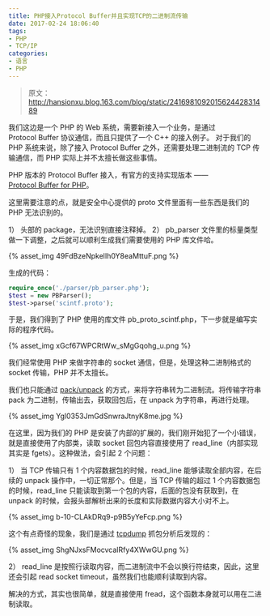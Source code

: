 ```yaml
---
title: PHP接入Protocol Buffer并且实现TCP的二进制流传输
date: 2017-02-24 18:06:40
tags:
- PHP
- TCP/IP
categories:
- 语言
- PHP
---
```


> 原文：http://hansionxu.blog.163.com/blog/static/241698109201562442831489

我们这边是一个 PHP 的 Web 系统，需要新接入一个业务，是通过 Protocol Buffer 协议通信，而且只提供了一个 C++ 的接入例子。 对于我们的 PHP 系统来说，除了接入 Protocol Buffer 之外，还需要处理二进制流的 TCP 传输通信，而 PHP 实际上并不太擅长做这些事情。<!--more-->

PHP 版本的 Protocol Buffer 接入，有官方的支持实现版本 —— [Protocol Buffer for PHP](https://code.google.com/p/pb4php/)。

这里需要注意的点，就是安全中心提供的 proto 文件里面有一些东西是我们的 PHP 无法识别的。

1） 头部的 package，无法识别直接注释掉。
2） pb_parser 文件里的标量类型做一下调整，之后就可以顺利生成我们需要使用的 PHP 库文件哈。

{% asset_img 49FdBzeNpkelIh0Y8eaMttuF.png %}

生成的代码：

```PHP
require_once('./parser/pb_parser.php'); 
$test = new PBParser(); 
$test->parse('scintf.proto');
```

于是，我们得到了 PHP 使用的库文件 pb_proto_scintf.php，下一步就是编写实际的程序代码。

{% asset_img xGcf67WPCRtWw_sMgGqohg_u.png %}

我们经常使用 PHP  来做字符串的 socket 通信，但是，处理这种二进制格式的 socket 传输，PHP 并不太擅长。

我们也只能通过 [pack/unpack](http://php.net/manual/zh/function.pack.php) 的方式，来将字符串转为二进制流。将传输字符串 pack 为二进制，传输出去，获取回包后，在 unpack 为字符串，再进行处理。

{% asset_img Ygl0353JmGdSnwraJtnyK8me.jpg %}

在这里，因为我们的 PHP 是安装了内部的扩展的，我们刚开始犯了一个小错误，就是直接使用了内部类，读取 socket 回包内容直接使用了 read_line（内部实现其实是 fgets）。这种做法，会引起 2 个问题：

1） 当 TCP 传输只有 1 个内容数据包的时候，read_line 能够读取全部内容，在后续的 unpack 操作中，一切正常那个。但是，当 TCP 传输的超过 1 个内容数据包的时候，read_line 只能读取到第一个包的内容，后面的包没有获取到，在 unpack 的时候，会报头部解析出来的长度和实际数据内容大小对不上。

{% asset_img b-10-CLAkDRq9-p9B5yYeFcp.png %}

这个有点奇怪的现象，我们是通过 [tcpdump](http://baike.baidu.com/link?url=6VCJQWje9na7WG0qzOpTMGL6rE16rkZQmDpLhJf6WMxtNOT2rXfbCrk68UBX4CUgSJOnlV8U4bV3XEQIYll7Dq) 抓包分析后发现的：

{% asset_img ShgNJxsFMocvcalRfy4XWwGU.png %}

2） read_line 是按照行读取内容，而二进制流中不会以换行符结束，因此，这里还会引起 read socket timeout，虽然我们也能顺利读取到内容。

解决的方式，其实也很简单，就是直接使用 fread，这个函数本身就可以用在二进制读取。
